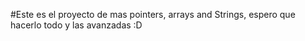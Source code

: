#Este es el proyecto de mas pointers, arrays and Strings, espero que hacerlo todo y las avanzadas :D
